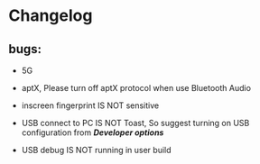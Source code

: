 # Changelog

## bugs:

 - 5G

 - aptX, Please turn off aptX protocol when use Bluetooth Audio

 - inscreen fingerprint IS NOT sensitive

 - USB connect to PC IS NOT Toast, So suggest turning on USB configuration from ***Developer options***

 - USB debug IS NOT running in user build